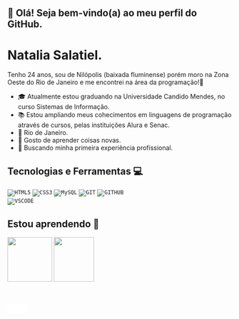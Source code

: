 ## 👋 Olá! Seja bem-vindo(a) ao meu perfil do GitHub.
<h1 align="left"> Natalia Salatiel.</h1>

Tenho 24 anos, sou de Nilópolis (baixada fluminense) porém moro na Zona Oeste do Rio de Janeiro e me encontrei na área da programação!💜

- :mortar_board: Atualmente estou graduando na Universidade Candido Mendes, no curso Sistemas de Informação.
- :books: Estou ampliando meus cohecimentos em linguagens de programação através de cursos, pelas instituições Alura e Senac.
- :pushpin: Rio de Janeiro.
- :dart: Gosto de aprender coisas novas.
- :mag_right: Buscando minha primeira experiência profissional.

## Tecnologias e Ferramentas :computer: 
<code><img  width="60px" src="https://cdn.jsdelivr.net/gh/devicons/devicon@latest/icons/html5/html5-original.svg" title = "HTML5"/></code> 
<code><img  width="60px" src="https://cdn.jsdelivr.net/gh/devicons/devicon@latest/icons/css3/css3-original.svg"  title = "CSS3"/></code> 
<code><img  width="60px" src="https://cdn.jsdelivr.net/gh/devicons/devicon@latest/icons/mysql/mysql-plain-wordmark.svg"  title = "MySQL"/></code> 
<code><img  width="60px" src="https://cdn.jsdelivr.net/gh/devicons/devicon@latest/icons/git/git-plain-wordmark.svg"  title = "GIT"/></code> 
<code><img  width="60px" src="https://cdn.jsdelivr.net/gh/devicons/devicon@latest/icons/github/github-original.svg"  title = "GITHUB"/></code>    
<code><img  width="60px" src="https://cdn.jsdelivr.net/gh/devicons/devicon@latest/icons/vscode/vscode-original-wordmark.svg"  title = "VSCODE"/></code> 

## Estou aprendendo :brain:

<img src="https://cdn.jsdelivr.net/gh/devicons/devicon@latest/icons/python/python-original-wordmark.svg"  height="100px" width="100px" /> <img src="https://cdn.jsdelivr.net/gh/devicons/devicon@latest/icons/javascript/javascript-plain.svg" height="100px" width="90px" />

</br>

<a href="https://www.instagram.com/ntsalatiel" target="_blank"><img align="left" alt="Instagram" width="22px" src="https://github.com/Aakarsh-B/trying-repos/blob/master/insta.svg" />
<a href="https://www.linkedin.com/in/natalia-salatiel-desenvolvedora-web" target="_blank"><img align="left" alt="LinkedIn" width="22px" src="https://github.com/Aakarsh-B/trying-repos/blob/master/linkedin.svg" /></a> 

